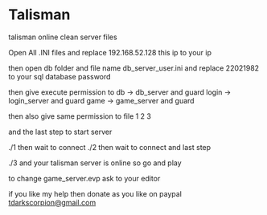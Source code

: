 # Talisman
talisman online clean server files


Open All .INI files and replace 192.168.52.128 this ip to your ip 

then open db folder and file name db_server_user.ini and replace 22021982 to your sql database password 

then give execute permission to db -> db_server and guard  login -> login_server and guard game -> game_server and guard 

then also give same permission to file 1 2 3 

and the last step to start server 

./1 
then wait to connect 
 ./2
 then wait to connect and last step
 
 ./3 and your talisman server is online so go and play 
 
 to change game_server.evp ask to your editor 
 
 if you like my help then donate as you like on paypal tdarkscorpion@gmail.com
 
 
 


